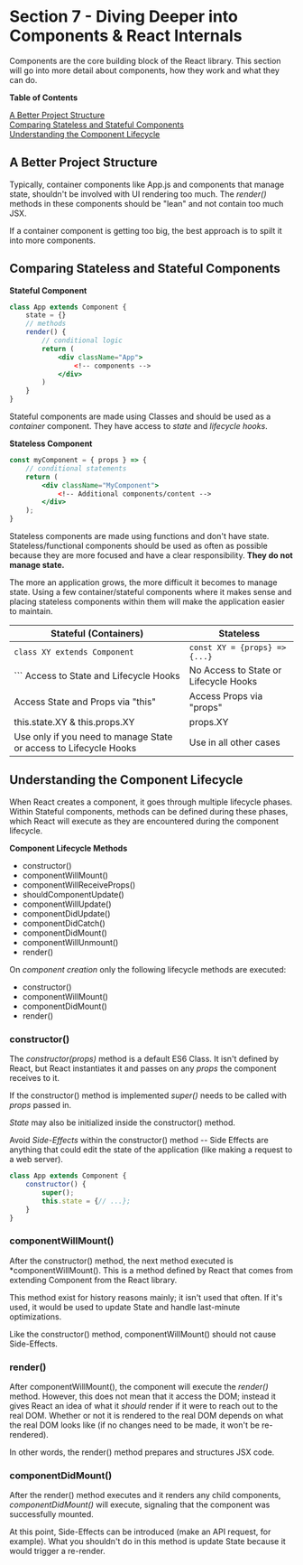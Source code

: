 # Section 7 - Diving Deeper into Components & React Internals

Components are the core building block of the React library.  This section will go into more detail about components, how they work and what they can do.

**Table of Contents**     

[A Better Project Structure](#a-better-project-structure)       
[Comparing Stateless and Stateful Components](#comparing-stateless-and-stateful-components)       
[Understanding the Component Lifecycle](#understanding-the-component-lifecycle)       

## A Better Project Structure

Typically, container components like App.js and components that manage state, shouldn't be involved with UI rendering too much.  The *render()* methods in these components should be "lean" and not contain too much JSX.

If a container component is getting too big, the best approach is to spilt it into more components.

## Comparing Stateless and Stateful Components

**Stateful Component**     
```jsx
class App extends Component {
    state = {}
    // methods
    render() {
        // conditional logic
        return (
            <div className="App">
                <!-- components -->
            </div>
        )
    }
}
```
Stateful components are made using Classes and should be used as a *container* component.  They have access to *state* and *lifecycle hooks*.

**Stateless Component**    
```jsx
const myComponent = { props } => {
    // conditional statements
    return (
        <div className="MyComponent">
            <!-- Additional components/content -->
        </div>
    );
}
```

Stateless components are made using functions and don't have state.  Stateless/functional components should be used as often as possible because they are more focused and have a clear responsibility.  **They do not manage state.**

The more an application grows, the more difficult it becomes to manage state.  Using a few container/stateful components where it makes sense and placing stateless components within them will make the application easier to maintain.

| Stateful (Containers) | Stateless |
| --------------------- | --------- |
| ```class XY extends Component``` | ```const XY = {props} => {...}``` |
| ``` Access to State and Lifecycle Hooks | No Access to State or Lifecycle Hooks |
| Access State and Props via "this" | Access Props via "props" |
| this.state.XY & this.props.XY | props.XY |
| Use only if you need to manage State or access to Lifecycle Hooks | Use in all other cases | 

## Understanding the Component Lifecycle

When React creates a component, it goes through multiple lifecycle phases.  Within Stateful components, methods can be defined during these phases, which React will execute as they are encountered during the component lifecycle.

**Component Lifecycle Methods**     
* constructor()
* componentWillMount()
* componentWillReceiveProps()
* shouldComponentUpdate()
* componentWillUpdate()
* componentDidUpdate()
* componentDidCatch()
* componentDidMount()
* componentWillUnmount()
* render()

On *component creation* only the following lifecycle methods are executed:      
* constructor()
* componentWillMount()
* componentDidMount()
* render()

### constructor()

The *constructor(props)* method is a default ES6 Class.  It isn't defined by React, but React instantiates it and passes on any *props* the component receives to it.

If the constructor() method is implemented *super()* needs to be called with *props* passed in.

*State* may also be initialized inside the constructor() method.

Avoid *Side-Effects* within the constructor() method -- Side Effects are anything that could edit the state of the application (like making a request to a web server).
```jsx
class App extends Component {
    constructor() {
        super();
        this.state = {// ...};
    }
}
```

### componentWillMount()

After the constructor() method, the next method executed is *componentWillMount().  This is a method defined by React that comes from extending Component from the React library.

This method exist for history reasons mainly; it isn't used that often.  If it's used, it would be used to update State and handle last-minute optimizations.  

Like the constructor() method, componentWillMount() should not cause Side-Effects.

### render()

After componentWillMount(), the component will execute the *render()* method.  However, this does not mean that it access the DOM; instead it gives React an idea of what it *should* render if it were to reach out to the real DOM.  Whether or not it is rendered to the real DOM depends on what the real DOM looks like (if no changes need to be made, it won't be re-rendered).

In other words, the render() method prepares and structures JSX code.

### componentDidMount()

After the render() method executes and it renders any child components, *componentDidMount()* will execute, signaling that the component was successfully mounted.

At this point, Side-Effects can be introduced (make an API request, for example).  What you shouldn't do in this method is update State because it would trigger a re-render.